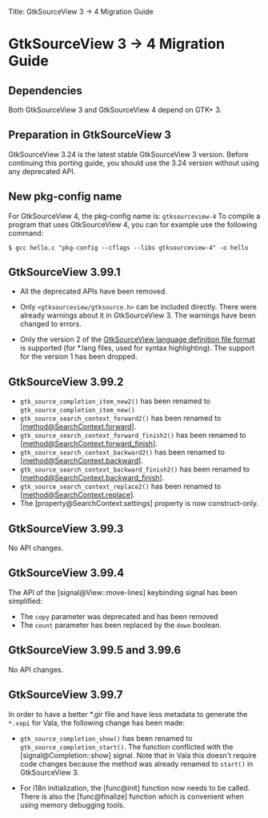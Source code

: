 Title: GtkSourceView 3 -> 4 Migration Guide

# GtkSourceView 3 -> 4 Migration Guide

## Dependencies

Both GtkSourceView 3 and GtkSourceView 4 depend on GTK+ 3.

## Preparation in GtkSourceView 3

GtkSourceView 3.24 is the latest stable GtkSourceView 3 version. Before
continuing this porting guide, you should use the 3.24 version without
using any deprecated API.

## New pkg-config name

For GtkSourceView 4, the pkg-config name is: `gtksourceview-4`
To compile a program that uses GtkSourceView 4, you
can for example use the following command:

```
$ gcc hello.c "pkg-config --cflags --libs gtksourceview-4" -o hello
```

## GtkSourceView 3.99.1

- All the deprecated APIs have been removed.
- Only `<gtksourceview/gtksource.h>` can be included directly. There were already warnings about it in GtkSourceView 3. The warnings have been changed to errors.

- Only the version 2 of the [GtkSourceView language definition file format](./lang-reference.html) is supported (for *.lang files, used for syntax highlighting). The support for the version 1 has been
dropped.

## GtkSourceView 3.99.2

- `gtk_source_completion_item_new2()` has been renamed to `gtk_source_completion_item_new()`
- `gtk_source_search_context_forward2()` has been renamed to [method@SearchContext.forward].
- `gtk_source_search_context_forward_finish2()` has been renamed to [method@SearchContext.forward_finish].
- `gtk_source_search_context_backward2()` has been renamed to [method@SearchContext.backward].
- `gtk_source_search_context_backward_finish2()` has been renamed to [method@SearchContext.backward_finish].
- `gtk_source_search_context_replace2()` has been renamed to [method@SearchContext.replace].
- The [property@SearchContext:settings] property is now construct-only.

## GtkSourceView 3.99.3

No API changes.

## GtkSourceView 3.99.4

The API of the [signal@View::move-lines] keybinding signal has been simplified:

- The `copy` parameter was deprecated and has been removed
- The `count` parameter has been replaced by the `down` boolean.

## GtkSourceView 3.99.5 and 3.99.6

No API changes.

## GtkSourceView 3.99.7

In order to have a better *.gir file and have less metadata to generate the `*.vapi` for Vala, the following change has been made:

- `gtk_source_completion_show()` has been renamed to `gtk_source_completion_start()`. The function conflicted with the [signal@Completion::show] signal.
Note that in Vala this doesn't require code changes because the method was already renamed to `start()` in GtkSourceView 3.

- For i18n initialization, the [func@init] function now needs to be called. There is also the [func@finalize]
function which is convenient when using memory debugging tools.
